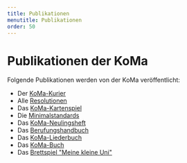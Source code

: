 ```yaml
---
title: Publikationen
menutitle: Publikationen
order: 50
---
```


# Publikationen der KoMa

Folgende Publikationen werden von der KoMa veröffentlicht:

+ Der [KoMa-Kurier](https://die-koma.org/publikationen/koma-kurier/)
+ Alle [Resolutionen](https://die-koma.org/publikationen/resolutionen/)
+ Das [KoMa-Kartenspiel](https://die-koma.org/publikationen/kartenspiel/)
+ Die [Minimalstandards](https://die-koma.org/publikationen/minimalstandards/)
+ Das [KoMa-Neulingsheft](https://die-koma.org/publikationen/neulingsheft/)
+ Das [Berufungshandbuch](https://die-koma.org/publikationen/berufungshandbuch/)
+ Das [KoMa-Liederbuch](https://die-koma.org/publikationen/liederbuch)
+ Das [KoMa-Buch](https://die-koma.org/publikationen/koma-buch)
+ Das [Brettspiel "Meine kleine Uni"](https://die-koma.org/publikationen/meine_kleine_uni)
